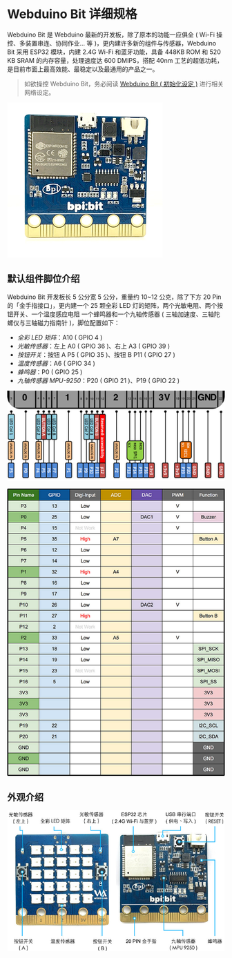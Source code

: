 # Webduino Bit 详细规格

Webduino Bit 是 Webduino 最新的开发板，除了原本的功能一应俱全 ( Wi-Fi 操控、多装置串连、协同作业... 等 )，更内建许多新的组件与传感器，Webduino Bit 采用 ESP32 模块，内建 2.4G Wi-Fi 和蓝牙功能，具备 448KB ROM 和 520 KB SRAM 的内存容量，处理速度达 600 DMIPS，搭配 40nm 工艺的超低功耗，是目前市面上最高效能、最稳定以及最通用的产品之一。

> 如欲操控 Webduino Bit，务必阅读 [Webduino Bit ( 初始化设定 )](setting.html#_top) 进行相关网络设定。

![](../../assets/webduino/advanced/img/tutorials/zh_cn/detail-03.gif)

## 默认组件脚位介绍

Webduino Bit 开发板长 5 公分宽 5 公分，重量约 10~12 公克，除了下方 20 Pin 的「金手指接口」，更内建一个 25 颗全彩 LED 灯的矩阵，两个光敏电阻、两个按钮开关、一个温度感应电阻 一个蜂鸣器和一个九轴传感器 ( 三轴加速度、三轴陀螺仪与三轴磁力指南针 )，脚位配置如下：

- *全彩 LED 矩阵*：A10 ( GPIO 4 )
- *光敏传感器*：左上 A0 ( GPIO 36 )、右上 A3 ( GPIO 39 )
- *按钮开关*：按钮 A P5 ( GPIO 35 )、按钮 B P11 ( GPIO 27 )
- *温度传感器*：A6 ( GPIO 34 )
- *蜂鸣器*：P0 ( GPIO 25 )
- *九轴传感器 MPU-9250*：P20 ( GPIO 21 )、P19 ( GPIO 22 )

![](../../assets/webduino/advanced/img/tutorials/zh_cn/detail-05.jpg)

![](../../assets/webduino/advanced/img/tutorials/zh_cn/detail-04.jpg)

## 外观介绍

![](../../assets/webduino/advanced/img/tutorials/zh_cn/detail-01.jpg)